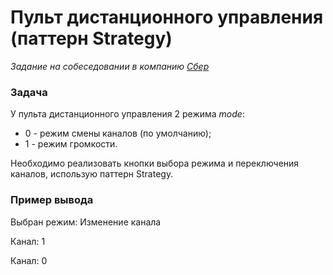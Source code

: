 # Пульт дистанционного управления (паттерн Strategy)

_Задание на собеседовании в компанию [Сбер](http://www.sberbank.ru)_

### Задача

У пульта дистанционного управления 2 режима _mode_:
* 0 - режим смены каналов (по умолчанию);
* 1 - режим громкости.

Необходимо реализовать кнопки выбора режима и переключения каналов, использую паттерн Strategy.

### Пример вывода

Выбран режим: Изменение канала

Канал: 1

Канал: 0